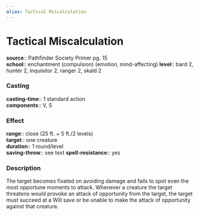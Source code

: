 ```yaml
---
alias: Tactical Miscalculation
---
```


# Tactical Miscalculation 

**source**:: Pathfinder Society Primer pg. 15  
**school**:: enchantment (compulsion) (emotion, mind-affecting)
**level**:: bard 2, hunter 2, inquisitor 2, ranger 2, skald 2

### Casting 

**casting-time**:: 1 standard action  
**components**:: V, S

### Effect 

**range**:: close (25 ft. + 5 ft./2 levels)  
**target**:: one creature  
**duration**:: 1 round/level  
**saving-throw**:: see text
**spell-resistance**:: yes

### Description 

The target becomes fixated on avoiding damage and fails to spot even the most opportune moments to attack. Whenever a creature the target threatens would provoke an attack of opportunity from the target, the target must succeed at a Will save or be unable to make the attack of opportunity against that creature.

